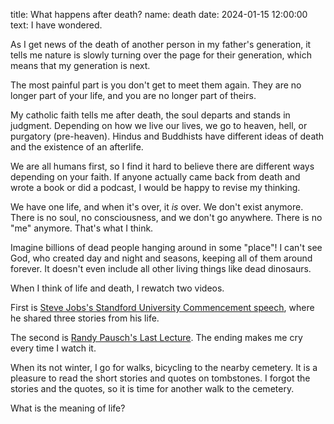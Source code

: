 title: What happens after death?
name: death
date: 2024-01-15 12:00:00
text:
I have wondered.

As I get news of the death of another person in my father's generation, it tells me nature is slowly turning over the page for their generation, which means that my generation is next.

The most painful part is you don't get to meet them again. They are no longer part of your life, and you are no longer part of theirs.

My catholic faith tells me after death, the soul departs and stands in judgment. Depending on how we live our lives, we go to heaven, hell, or purgatory (pre-heaven). Hindus and Buddhists have different ideas of death and the existence of an afterlife.

We are all humans first, so I find it hard to believe there are different ways depending on your faith. If anyone actually came back from death and wrote a book or did a podcast, I would be happy to revise my thinking.

We have one life, and when it's over, it *is* over. We don't exist anymore. There is no soul, no consciousness, and we don't go anywhere. There is no "me" anymore. That's what I think.

Imagine billions of dead people hanging around in some "place"! I can't see God, who created day and night and seasons, keeping all of them around forever. It doesn't even include all other living things like dead dinosaurs.

When I think of life and death, I rewatch two videos.

First is [Steve Jobs's Standford University Commencement speech][sjspeech], where he shared three stories from his life.

The second is [Randy Pausch's Last Lecture][rplecture]. The ending makes me cry every time I watch it.

When its not winter, I go for walks, bicycling to the nearby cemetery. It is a pleasure to read the short stories and quotes on tombstones. I forgot the stories and the quotes, so it is time for another walk to the cemetery.

What is the meaning of life?

[sjspeech]: https://youtu.be/UF8uR6Z6KLc?si=ZWvAT7Mrg99kolz8
[rplecture]: https://youtu.be/q9fyfLEFnBA?si=V0tD57e-iVkVuWfn
